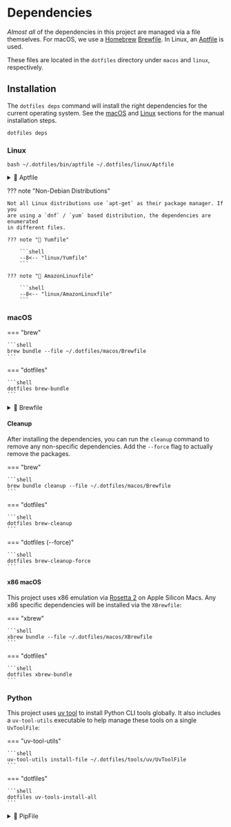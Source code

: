# Dependencies

_Almost all_ of the dependencies in this project are managed via a
file themselves. For macOS, we use a [Homebrew](https://brew.sh/)
[Brewfile](https://github.com/Homebrew/homebrew-bundle). In Linux,
an [Aptfile](https://github.com/seatgeek/bash-aptfile) is used.

These files are located in the `dotfiles` directory under `macos` and `linux`,
respectively.

## Installation

The `dotfiles deps` command will install the right dependencies for
the current operating system. See the [macOS](#macos) and [Linux](#linux)
sections for the manual installation steps.

```shell
dotfiles deps
```

### Linux

```shell
bash ~/.dotfiles/bin/aptfile ~/.dotfiles/linux/Aptfile
```

<details><summary>📄 Aptfile</summary>
<p>

```shell
--8<-- "linux/Aptfile"
```

</p>
</details>

??? note "Non-Debian Distributions"

    Not all Linux distributions use `apt-get` as their package manager. If you
    are using a `dnf` / `yum` based distribution, the dependencies are enumerated
    in different files.

    ??? note "📄 Yumfile"

        ```shell
        --8<-- "linux/Yumfile"
        ```

    ??? note "📄 AmazonLinuxfile"

        ```shell
        --8<-- "linux/AmazonLinuxfile"
        ```

### macOS

=== "brew"

    ```shell
    brew bundle --file ~/.dotfiles/macos/Brewfile
    ```

=== "dotfiles"

    ```shell
    dotfiles brew-bundle
    ```

<details><summary>📄 Brewfile</summary>
<p>

```shell
--8<-- "macos/Brewfile"
```

</p>
</details>

#### Cleanup

After installing the dependencies, you can run the `cleanup` command to remove
any non-specific dependencies. Add the `--force` flag to actually remove the
packages.

=== "brew"

    ```shell
    brew bundle cleanup --file ~/.dotfiles/macos/Brewfile
    ```

=== "dotfiles"

    ```shell
    dotfiles brew-cleanup
    ```

=== "dotfiles (--force)"

    ```shell
    dotfiles brew-cleanup-force
    ```

#### x86 macOS

This project uses x86 emulation via [Rosetta 2](https://support.apple.com/en-us/HT211861)
on Apple Silicon Macs. Any x86 specific dependencies will be installed via the `XBrewfile`:

=== "xbrew"

    ```shell
    xbrew bundle --file ~/.dotfiles/macos/XBrewfile
    ```

=== "dotfiles"

    ```shell
    dotfiles xbrew-bundle
    ```

### Python

This project uses [uv tool](https://docs.astral.sh/uv/concepts/tools/) to install Python CLI
tools globally. It also includes a `uv-tool-utils` executable to help manage these
tools on a single `UvToolFile`:

=== "uv-tool-utils"

    ```shell
    uv-tool-utils install-file ~/.dotfiles/tools/uv/UvToolFile
    ```

=== "dotfiles"

    ```shell
    dotfiles uv-tools-install-all
    ```

<details><summary>📄 PipFile</summary>
<p>

```shell
--8<-- "tools/uv/UvToolFile"
```

</p>
</details>
